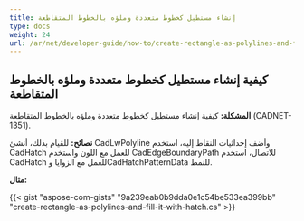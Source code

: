 ```yaml
---
title: إنشاء مستطيل كخطوط متعددة وملؤه بالخطوط المتقاطعة
type: docs
weight: 24
url: /ar/net/developer-guide/how-to/create-rectangle-as-polylines-and-fill-it-with-hatch/
---
```


## **كيفية إنشاء مستطيل كخطوط متعددة وملؤه بالخطوط المتقاطعة**

**المشكلة:** كيفية إنشاء مستطيل كخطوط متعددة وملؤه بالخطوط المتقاطعة (CADNET-1351).

**نصائح:** للقيام بذلك، أنشئ CadLwPolyline وأضف إحداثيات النقاط إليه، استخدم CadHatch للعمل مع اللون واستخدم CadEdgeBoundaryPath للاتصال، استخدم CadHatch للعمل مع الزوايا وCadHatchPatternData للنمط.

**مثال:**

{{< gist "aspose-com-gists" "9a239eab0b9dda0e1c54be533ea399bb" "create-rectangle-as-polylines-and-fill-it-with-hatch.cs" >}}
